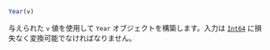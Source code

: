 ```julia
Year(v)
```

与えられた `v` 値を使用して `Year` オブジェクトを構築します。入力は [`Int64`](@ref) に損失なく変換可能でなければなりません。
